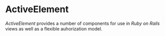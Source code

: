 # ActiveElement

_ActiveElement_ provides a number of components for use in _Ruby on Rails_ views as well as a flexible auhorization model.
